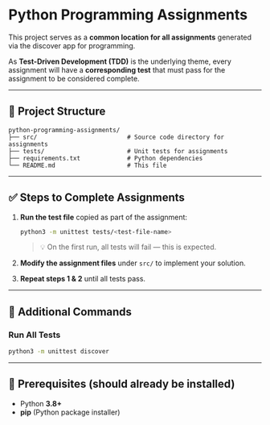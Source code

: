 
# **Python Programming Assignments**

This project serves as a **common location for all assignments** generated via the discover app for programming.

As **Test-Driven Development (TDD)** is the underlying theme, every assignment will have a **corresponding test** that must pass for the assignment to be considered complete.

---

## 📂 **Project Structure**

```
python-programming-assignments/
├── src/                         # Source code directory for assignments
├── tests/                       # Unit tests for assignments
├── requirements.txt             # Python dependencies 
└── README.md                    # This file
```

---

## ✅ **Steps to Complete Assignments**

1. **Run the test file** copied as part of the assignment:

   ```bash
   python3 -m unittest tests/<test-file-name>
   ```

   > 💡 On the first run, all tests will fail — this is expected.

2. **Modify the assignment files** under `src/` to implement your solution.

3. **Repeat steps 1 & 2** until all tests pass.

---

## 🧪 **Additional Commands**

### Run **All Tests**

```bash
python3 -m unittest discover
```

---


## 🔧 **Prerequisites** (should already be installed)

* Python **3.8+**
* **pip** (Python package installer)


